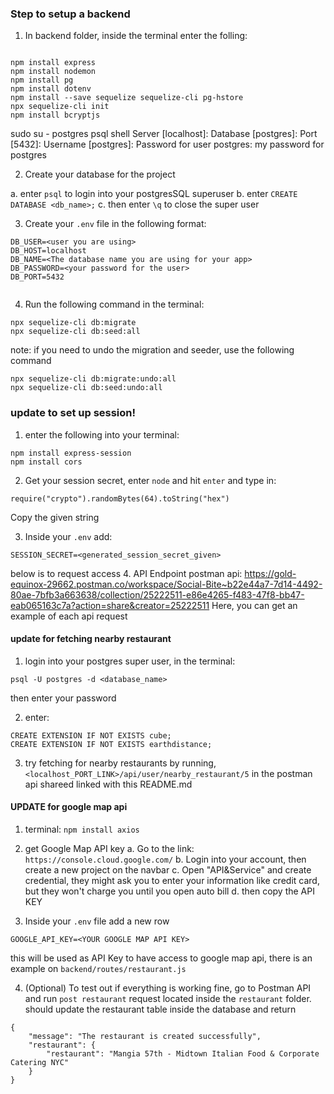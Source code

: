 ### Step to setup a backend

1. In backend folder, inside the terminal enter the folling:

```

npm install express
npm install nodemon
npm install pg
npm install dotenv
npm install --save sequelize sequelize-cli pg-hstore
npx sequelize-cli init
npm install bcryptjs
```

sudo su - postgres
psql shell
Server [localhost]:
Database [postgres]:
Port [5432]:
Username [postgres]:
Password for user postgres: my password for postgres

2. Create your database for the project
<!-- my commands
CREATE ROLE me  WITH LOGIN PASSWORD 'qwerty';
ALTER ROLE me CREATEDB;
CREATE DATABASE socialBites;
ALTER DATABASE socialBites OWNER TO me;
-->

a. enter `psql` to login into your postgresSQL superuser
b. enter `CREATE DATABASE <db_name>;`
c. then enter `\q` to close the super user

3. Create your `.env` file in the following format:

<!-- my commands
create .env file
DB_USER=me
DB_HOST=localhost
DB_NAME=socialBites
DB_PASSWORD=qwerty
DB_PORT=5432
 -->

```
DB_USER=<user you are using>
DB_HOST=localhost
DB_NAME=<The database name you are using for your app>
DB_PASSWORD=<your password for the user>
DB_PORT=5432


```

4. Run the following command in the terminal:
<!-- my commands for postgresql explorer
add
localhost
me
qwerty
5432
standart connection
socialbites

-->

```
npx sequelize-cli db:migrate
npx sequelize-cli db:seed:all

```

note: if you need to undo the migration and seeder, use the following command

```
npx sequelize-cli db:migrate:undo:all
npx sequelize-cli db:seed:undo:all
```

### update to set up session!

1. enter the following into your terminal:

```
npm install express-session
npm install cors
```

2. Get your session secret, enter `node` and hit `enter` and type in:

```
require("crypto").randomBytes(64).toString("hex")
```

Copy the given string

3. Inside your `.env` add:

```
SESSION_SECRET=<generated_session_secret_given>
```

below is to request access 4. API Endpoint postman api:
https://gold-equinox-29662.postman.co/workspace/Social-Bite~b22e44a7-7d14-4492-80ae-7bfb3a663638/collection/25222511-e86e4265-f483-47f8-bb47-eab065163c7a?action=share&creator=25222511
Here, you can get an example of each api request

#### update for fetching nearby restaurant

1. login into your postgres super user, in the terminal:

<!-- my commands instead of below
Server [localhost]:
Database [postgres]:
Port [5432]:
Username [postgres]:
Password for user postgres:
psql (15.3)
Type "help" for help.

postgres=# \c socialbites
You are now connected to database "socialbites" as user "postgres".
socialbites=# CREATE EXTENSION IF NOT EXISTS cube;
CREATE EXTENSION
socialbites=# CREATE EXTENSION IF NOT EXISTS earthdistance;
CREATE EXTENSION
socialbites=#
 -->

```
psql -U postgres -d <database_name>
```

then enter your password

2. enter:

```
CREATE EXTENSION IF NOT EXISTS cube;
CREATE EXTENSION IF NOT EXISTS earthdistance;
```

<!-- my commands
in postman search for Social Bite API Endpoint
 -->

3. try fetching for nearby restaurants by running, `<localhost_PORT_LINK>/api/user/nearby_restaurant/5` in the postman api shareed linked with this README.md

<!-- in postman url change
from {{base_url}} to http://localhost:4000/
{{base_url}}/api/user/location    http://localhost:4000/api/user/location
 -->

#### UPDATE for google map api
1. terminal: `npm install axios`

2. get Google Map API key
    a. Go to the link: `https://console.cloud.google.com/`
    b. Login into your account, then create a new project on the navbar
    c. Open "API&Service" and create credential, they might ask you to enter your information like credit card, but they won't charge you until you open auto bill
    d. then copy the API KEY 

3. Inside your `.env` file add a new row
```
GOOGLE_API_KEY=<YOUR GOOGLE MAP API KEY>
```
this will be used as API Key to have access to google map api, there is an example on `backend/routes/restaurant.js`

4. (Optional) To test out if everything is working fine, go to Postman API and run `post restaurant` request located inside the `restaurant` folder.
should update the restaurant table inside the database and return
```
{
    "message": "The restaurant is created successfully",
    "restaurant": {
        "restaurant": "Mangia 57th - Midtown Italian Food & Corporate Catering NYC"
    }
}
```
